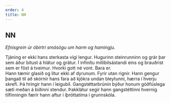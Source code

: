 ```yaml
---
order: 4
title: NN
---
```


## NN

*Efnisgrein úr óbirtri smásögu um harm og hamingju.*

Tjáning er ekki hans sterkasta vígi lengur. Hugurinn steinrunninn og grár þar sem áður bitust á hlátur og grátur. Í infinítu millibilsástandi eins og brauðrist sem er föst á tveimur. Hvorki gott né vont. Bara er.  
Hann tæmir glasið og lítur ekki af dyrunum. Fyrir utan rignir. Hann gengur þangað til að skórnir hans fara að kjökra undan bleytunni, hærra í hverju skrefi. Þá hringir hann í leigubíl. Gangstéttarbrúnin býður honum góðfúslega sæti meðan á biðinni stendur. Þakklátur segir hann gangstéttinni hvernig tilfinningin færir hann aftur í íþróttatíma í grunnskóla.
